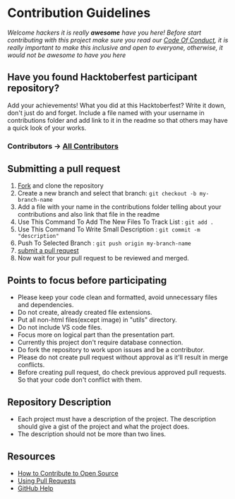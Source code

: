 # Contribution Guidelines

_Welcome hackers it is really **awesome** have you here! Before start contributing with this project make sure you read our [Code Of Conduct](https://github.com/Alok5102R/whichcar/blob/main/CODE_OF_CONDUCT.md), it is really important to make this inclusive and open to everyone, otherwise, it would not be awesome to have you here_

## Have you found Hacktoberfest participant repository?

Add your achievements! What you did at this Hacktoberfest? Write it down, don't just do and forget. Include a file named with your username in contributions folder and add link to it in the readme so that others may have a quick look of your works.

### Contributors -> [All Contributors](https://github.com/Alok5102R/whichcar/graphs/contributors)

## Submitting a pull request

1. [Fork](https://github.com/Alok5102R/whichcar/fork) and clone the repository
2. Create a new branch and select that branch: `git checkout -b my-branch-name`
3. Add a file with your name in the contributions folder telling about your contributions and also link that file in the readme
4. Use This Command To Add The New Files To Track List : `git add .`
5. Use This Command To Write Small Description : `git commit -m "description"`
6. Push To Selected Branch : `git push origin my-branch-name`
7. [submit a pull request](https://github.com/Alok5102R/whichcar/compare)
8. Now wait for your pull request to be reviewed and merged.

## Points to focus before participating

- Please keep your code clean and formatted, avoid unnecessary files and dependencies.
- Do not create, already created file extensions.
- Put all non-html files(except image) in "utils" directory.
- Do not include VS code files.
- Focus more on logical part than the presentation part.
- Currently this project don't require database connection.
- Do fork the repository to work upon issues and be a contributor.
- Please do not create pull request without approval as it'll result in merge conflicts.
- Before creating pull request, do check previous approved pull requests. So that your code don't conflict with them. 
 
 ## Repository Description 
 - Each project must have a description of the project. The description should give a gist of the project and what the project does.
- The description should not be more than two lines.

## Resources

- [How to Contribute to Open Source](https://opensource.guide/how-to-contribute/)
- [Using Pull Requests](https://help.github.com/articles/about-pull-requests/)
- [GitHub Help](https://help.github.com)
